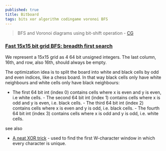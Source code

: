 ```yaml
---
published: true
title: Bitboard
tags: bits xor algorithm codingame voronoi BFS
---
```

> BFS and Voronoi diagrams using bit-shift operation - [CG](https://tech.io/playgrounds/66330/bfs-and-voronoi-diagrams-using-bit-shift-operations/introduction)

### [Fast 15x15 bit grid BFS: breadth first search](https://tech.io/playgrounds/53455/fast-15x15-bit-grid-bfs-breadth-first-search)

We represent a 15x15 grid as 4 64 bit unsigned integers. The last column, 16th, and row, also 16th, should always be empty.

The optimization idea is to split the board into white and black cells by odd and even indices, like a chess board. In that way black cells only have white neighbours and white cells only have black neighbours:
- The first 64 bit int (index 0) contains cells where x is even and y is even, i.e white cells. - The second 64 bit int (index 1) contains cells where x is odd and y is even, i.e. black cells. - The third 64 bit int (index 2) contains cells where x is even and y is odd, i.e. black cells. - The fourth 64 bit int (index 3) contains cells where x is odd and y is odd, i.e. white cells.

see also
- [A neat XOR trick](https://news.ycombinator.com/item?id=33948060) - used to find the first W-character window in which every character is unique.
